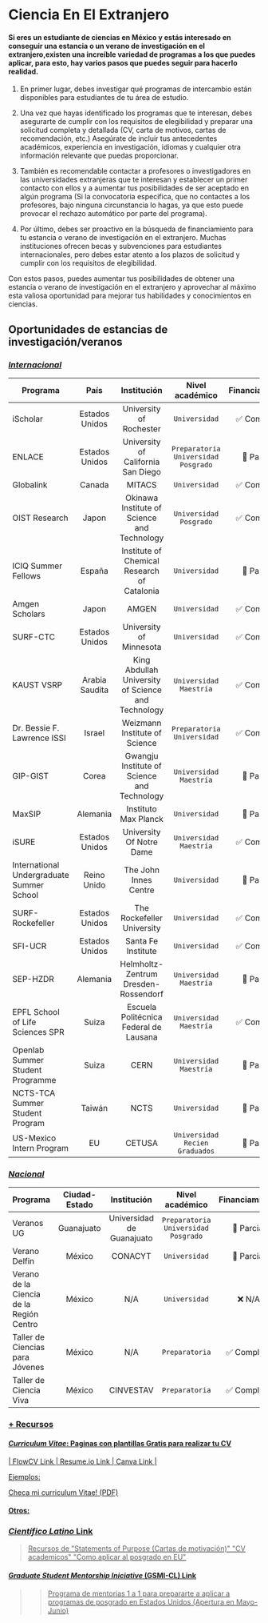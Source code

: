<meta name="google-site-verification" content="vB6dRnhIxmq5utcnu3b09pFXcmkY8-oqxlkOaEHDDDM" />

# Ciencia En El Extranjero

#### Si eres un estudiante de ciencias en México y estás interesado en conseguir una estancia o un verano de investigación en el extranjero,existen una increíble variedad de programas a los que puedes aplicar, para esto, hay varios pasos que puedes seguir para hacerlo realidad.

1. En primer lugar, debes investigar qué programas de intercambio están disponibles para estudiantes de tu área de estudio.

2. Una vez que hayas identificado los programas que te interesan, debes asegurarte de cumplir con los requisitos de elegibilidad y preparar una solicitud completa y detallada (CV, carta de motivos, cartas de recomendación, etc.) Asegúrate de incluir tus antecedentes académicos, experiencia en investigación, idiomas y cualquier otra información relevante que puedas proporcionar.

4. También es recomendable contactar a profesores o investigadores en las universidades extranjeras que te interesan y establecer un primer contacto con ellos y a aumentar tus posibilidades de ser aceptado en algún programa (Si la convocatoria especifica, que no contactes a los profesores, bajo ninguna circunstancia lo hagas, ya que esto puede provocar el rechazo automático por parte del programa).

5. Por último, debes ser proactivo en la búsqueda de financiamiento para tu estancia o verano de investigación en el extranjero. Muchas instituciones ofrecen becas y subvenciones para estudiantes internacionales, pero debes estar atento a los plazos de solicitud y cumplir con los requisitos de elegibilidad.

Con estos pasos, puedes aumentar tus posibilidades de obtener una estancia o verano de investigación en el extranjero y aprovechar al máximo esta valiosa oportunidad para mejorar tus habilidades y conocimientos en ciencias.

## Oportunidades de estancias de investigación/veranos

### <u> *Internacional* </u>

| Programa      | País           | Institución        | Nivel académico    | Financiamiento | Link            |
| ------------- |:--------------:|:------------------:| :----------------: |:--------------:| --------------: |
| iScholar      | Estados Unidos | University of Rochester |  `Universidad` | :white_check_mark: Completo | [Link](https://www.sas.rochester.edu/chm/undergraduate/i-scholar.html) |
| ENLACE        | Estados Unidos | University of California San Diego | `Preparatoria` `Universidad` `Posgrado` | :black_square_button: Parcial | [Link](http://resilientmaterials.ucsd.edu/ENLACE) |
| Globalink     | Canada         | MITACS    | `Universidad`         | :white_check_mark: Completo | [Link](https://www.mitacs.ca/en/programs/globalink) |
| OIST Research | Japon  | Okinawa Institute of Science and Technology   |  `Universidad` `Posgrado` | :white_check_mark: Completo | [Link](https://admissions.oist.jp/oist-research-internship-program-description) |
| ICIQ Summer Fellows | España | Institute of Chemical Research of Catalonia | `Universidad`  | :black_square_button: Parcial | [Link](https://careers.iciq.org/jobs/2557776-iciq-summer-fellowship-program-call-2023) |
| Amgen Scholars| Japon        | AMGEN     |  `Universidad` | :white_check_mark: Completo | [Link](https://amgenscholars.com/) |
| SURF-CTC | Estados Unidos | University of Minnesota | `Universidad`     | :white_check_mark: Completo | [Link](https://cse.umn.edu/ctc/surf) |
| KAUST VSRP | Arabia Saudita | King Abdullah University of Science and Technology | `Universidad` `Maestría` | :white_check_mark: Completo | [Link](https://vsrp.kaust.edu.sa/about-vsrp) |
| Dr. Bessie F. Lawrence ISSI | Israel | Weizmann Institute of Science |  `Preparatoria` `Universidad`  | :white_check_mark: Completo | [Link](https://davidson.weizmann.ac.il/en/programs/issi) |
| GIP-GIST | Corea | Gwangju Institute of Science and Technology | `Universidad` `Maestría`  | :black_square_button: Parcial | [Link](https://ipa.gist.ac.kr/ipa/html/sub03/030102.html) |
| MaxSIP | Alemania | Instituto Max Planck | `Universidad` | :black_square_button: Parcial | [Link](https://imprs-ls.opencampus.net/en/MaxSIP) |
| iSURE | Estados Unidos | University Of Notre Dame | `Universidad` `Maestría`  | :white_check_mark: Completo | [Link](https://ndi-sa.nd.edu/index.cfm?FuseAction=Programs.ViewProgramAngular&id=10096) |
| International Undergraduate Summer School  | Reino Unido | The John Innes Centre | `Universidad` | :black_square_button: Parcial | [Link](https://www.jic.ac.uk/training-careers/summer-schools/international-undergraduate/) |
| SURF-Rockefeller | Estados Unidos | The Rockefeller University | `Universidad` | :white_check_mark: Completo | [Link](https://surfapplication.rockefeller.edu/) |
| SFI-UCR | Estados Unidos | Santa Fe Institute | `Universidad`  | :white_check_mark: Completo | [Link](https://www.santafe.edu/engage/learn/programs/undergraduate-complexity-research) |
| SEP-HZDR | Alemania | Helmholtz-Zentrum Dresden-Rossendorf | `Universidad` `Maestría`  | :black_square_button: Parcial | [Link](https://www.hzdr.de/db/Cms?pNid=2519) |
| EPFL School of Life Sciences SPR | Suiza | Escuela Politécnica Federal de Lausana | `Universidad` `Maestría` | :white_check_mark: Completo | [Link](https://www.epfl.ch/schools/sv/education/summer-research-program/) |
| Openlab Summer Student Programme | Suiza | CERN | `Universidad` `Maestría`  | :black_square_button: Parcial | [Link](https://jobs.smartrecruiters.com/CERN/743999862723511-cern-openlab-summer-student-programme-2023) |
| NCTS-TCA Summer Student Program | Taiwán | NCTS | `Universidad` | :black_square_button: Parcial | [Link](https://nctstca.github.io/events/202307-tcassp/#:~:text=The%20Theoretical%20and%20Computational%20Astrophysics,basic%20theoretical%20and%20computational%20skills.) |
| US-Mexico Intern Program | EU | CETUSA | `Universidad` `Recien Graduados`  | :black_square_button: Parcial | [Link](https://www.cetusa.org/trainee-internship-programs-3/us-mexico-intern-program/) |


### <u> *Nacional* </u>

| Programa      | Ciudad-Estado           | Institución        | Nivel académico    | Financiamiento | Link            |
| ------------- |:--------------:|:------------------:| :----------------: |:--------------:| --------------: |
| Veranos UG    | Guanajuato | Universidad de Guanajuato | `Preparatoria` `Universidad` `Posgrado` | :black_square_button: Parcial | [Link](http://resilientmaterials.ucsd.edu/ENLACE) |
| Verano Delfin | México       | CONACYT   | `Universidad`         | :black_square_button: Parcial | [Link](https://www.programadelfin.org.mx/) |
| Verano de la Ciencia de la Región Centro | México         | N/A | `Universidad` | :x: N/A | [Link](https://www.veranoregional.org/) |
| Taller de Ciencias para Jóvenes | México | N/A | `Preparatoria` | :white_check_mark: Completo | [Link](https://tallerjovenes.cicese.mx/) |
| Taller de Ciencia Viva | México | CINVESTAV | `Preparatoria` | :white_check_mark: Completo | [Link](https://www.facebook.com/cienciavivairapuato/?locale=es_LA) |



### <u> + Recursos <u> 

#### *Curriculum Vitae*: Paginas con plantillas Gratis para realizar tu CV 
| FlowCV [Link](https://flowcv.com) | Resume.io [Link](https://resume.io/) | Canva [Link](https://www.canva.com/es_419/free/) |


Ejemplos:

<a href="https://github.com/Andres8ezau/CienciaEnElExtranjero/blob/main/Files/Perez-Hernandez-Andres-Esau-EJEMPLO-AGOSTO24.pdf"> Checa mi curriculum Vitae! (PDF)</a>

#### Otros:

### *Científico Latino* [Link](https://www.cientificolatino.com/)
> Recursos de "Statements of Purpose (Cartas de motivación)" "CV academicos" "Como aplicar al posgrado en EU" 
#### *Graduate Student Mentorship Iniciative* (GSMI-CL) [Link](https://www.cientificolatino.com/gsmi)
>> Programa de mentorias 1 a 1 para prepararte a aplicar a programas de posgrado en Estados Unidos (Apertura en Mayo-Junio) 







